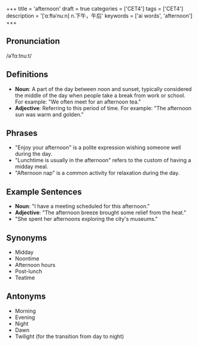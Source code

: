 +++
title = 'afternoon'
draft = true
categories = ['CET4']
tags = ['CET4']
description = '[ˈɑːftəˈnuːn] n.下午，午后'
keywords = ['ai words', 'afternoon']
+++

## Pronunciation
/əˈfɑːtnuːt/

## Definitions
- **Noun**: A part of the day between noon and sunset, typically considered the middle of the day when people take a break from work or school. For example: "We often meet for an afternoon tea."
- **Adjective**: Referring to this period of time. For example: "The afternoon sun was warm and golden."

## Phrases
- "Enjoy your afternoon" is a polite expression wishing someone well during the day.
- "Lunchtime is usually in the afternoon" refers to the custom of having a midday meal.
- "Afternoon nap" is a common activity for relaxation during the day.

## Example Sentences
- **Noun**: "I have a meeting scheduled for this afternoon."
- **Adjective**: "The afternoon breeze brought some relief from the heat."
- "She spent her afternoons exploring the city's museums."

## Synonyms
- Midday
- Noontime
- Afternoon hours
- Post-lunch
- Teatime

## Antonyms
- Morning
- Evening
- Night
- Dawn
- Twilight (for the transition from day to night)

